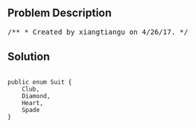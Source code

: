 <!--
<style>
  body { font-family: Arial, sans-serif; }
  .container { max-width: 700px; margin: 0 auto; padding: 10px; }
  .comment-block { background-color: #f9f9f9; padding: 10px; border-left: 5px solid #ccc; overflow-wrap: break-word; white-space: pre-wrap; }
  .code-block { background-color: #f4f4f4; padding: 10px; border: 1px solid #ddd; overflow-wrap: break-word; white-space: pre-wrap; }
</style>
-->

<div class='container'>
<h2>Problem Description</h2>
<div class='comment-block'>
<pre>
/** * Created by xiangtiangu on 4/26/17. */</pre>
</div>

<h2>Solution</h2>
<div class='code-block'>
<pre><code class='language-java'>
public enum Suit {
    Club,
    Diamond,
    Heart,
    Spade
}
</code></pre>
</div>
</div>
